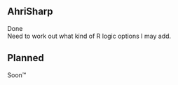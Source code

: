 ## AhriSharp<br>
Done<br>
Need to work out what kind of R logic options I may add.

## Planned<br>
Soon™<br>
